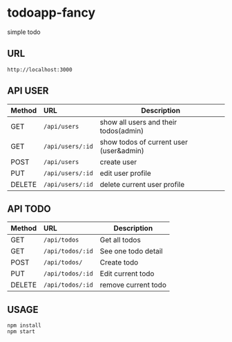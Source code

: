 # todoapp-fancy
simple todo

## URL
```
http://localhost:3000
```

## API USER

| Method        | URL           | Description  |
| ------------- |:-------------| -----|
| GET     | ```/api/users``` | show all users and their todos(admin) |
| GET     | ```/api/users/:id``` | show todos of current user (user&admin) |
| POST     | ```/api/users```      | create user|
| PUT | ```/api/users/:id``` | edit user profile|
| DELETE | ```/api/users/:id```  | delete current user profile|


## API TODO

| Method        | URL           | Description  |
| ------------- |:-------------| -----|
| GET     | ```/api/todos``` | Get all todos |
| GET     | ```/api/todos/:id``` |See one todo detail |
| POST     |```/api/todos/``` | Create todo|
| PUT |```/api/todos/:id```| Edit current todo|
| DELETE |```/api/todos/:id```| remove current todo|

## USAGE
```
npm install
npm start
```
